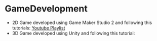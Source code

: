 # GameDevelopment

- 2D Game developed using Game Maker Studio 2 and following this tutorials: [Youtube Playlist](https://www.youtube.com/playlist?list=PLhIbBGhnxj5IcGWhJQNF5hScmCCn4M3xg)
- 3D Game developed using Unity and following this tutorial: [](https://www.edx.org/es/course/introduccion-al-desarrollo-de-upvalenciax-uny201-x-1)
